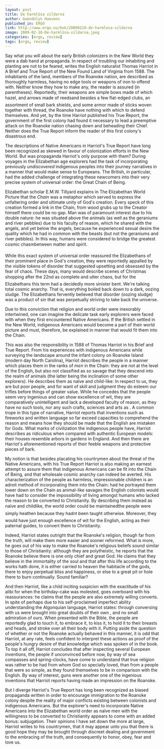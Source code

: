 ```yaml
---
layout: post
title: De harmlösa vildarna
author: Gwendolyn Haevens
published_in: ERGO
link: http://www.ergo.nu/bok/20090210-de-harmlosa-vildarna
image: 2009-02-10-De-harmlösa-vildarna.jpeg
categories: [ergo, review]
tags: [ergo, review]
---
```

Say what you will about the early British colonizers in the New World they were a dab hand at propaganda. <!--more-->
In respect of troubling our inhabiting and planting are not to be feared, writes the English naturalist Thomas Harriot in A Brief and True Report of the New Found Land of Virginia from 1588. The inhabitants of the land, members of the Roanoke nation, are described as thoroughly harmless, having no edge tools or weapons of iron to offend with. Neither know they how to make any, the reader is assured (in parentheses). Reportedly, their weapons are simple bows made of which hazel, and arrows made of reedsand besides a few flat-edged clubs, an assortment of small bark shields, and some armor made of sticks woven together with thread, the Roanoke have nothing with which to defend themselves. And yet, by the time Harriot published his True Report, the government of the first colony had found it necessary to lead a preemptive attack on the Roanoke nation chasing down and beheading their Chief. Neither does the True Report inform the reader of this first colony's disastrous end.

The descriptions of Native Americans in Harriot's True Report have long been recognized as skewed in favour of colonization efforts in the New World. But was propaganda Harriot's only purpose with them? During voyages in the Elizabethan age explorers had the task of incorporating previously *undiscovered* indigenous peoples into their journey narratives in a manner that would make sense to Europeans. The British, in particular, had the added challenge of integrating these newcomers into their very precise system of universal order: the Great Chain of Being.

Elizabethan scholar E.M.W. Tillyard explains in The Elizabethan World Picture that the *Chain* was a metaphor which served to express the unfaltering order and ultimate unity of God's creation. Every speck of this creation formed a link in the Chain, from wood grubs up to the Creator himself there could be no gap. Man was of paramount interest due to his double nature: he was situated above the animals (as well as the geraniums and river pebbles) due to his faculty of reason, which he shared with the angels, and yet below the angels, because he experienced sexual desire the quality which he had in common with the beasts (but not the geraniums and river pebbles). In this way, humans were considered to bridge the greatest cosmic chasmbetween matter and spirit.

While this exact system of universal order reassured the Elizabethans of their prominent place in God's creation, they were reportedly appalled by the visible tokens of disorder that suggested upsetting and obsessed by the fear of chaos. These days, many would describe scenes of Christmas shopping after the 22nd as complete and utter chaos, but for the Elizabethans this term had a decidedly more sinister bent. We're talking total cosmic anarchy. That is, everything boiled back down to a dark, oozing sludge. The Elizabethans fervently believed that disorder (oozing sludge) was a product of sin that was perpetually striving to take back the universe.

Due to this conviction that religion and world order were inexorably intertwined, one can imagine the delicate task early explorers were faced with when they first encountered Native Americans. If the British settled in the New World, indigenous Americans would become a part of their world picture and must, therefore, be explained in manner that would fit them into the Chain.

This was also the responsibility in 1588 of Thomas Harriot in his Brief and True Report. From his experiences with indigenous Americans while surveying the landscape around the infant colony on Roanoke Island (modern day North Carolina), Harriot describes the people in a manner which places them in the ranks of *men* in the Chain: they are not at the level of the English, but also not classified as so savage that they descend into the realm of animals (the latter being the inclination of some other explorers). He describes them as naïve and child-like: In respect to us, they are but poor people, and for want of skill and judgment they do esteem our trifles before things of greater value. While he concedes that the people seem very ingenious and can show excellence of wit, they are comparatively unintelligent and lack a developed faculty of reason, as they have no such tools, nor any such crafts, sciences and arts as . A common trope in this type of narrative, Harriot reports that inventions such as fireworks and written language so far exceed capacities to comprehend the reason and means how they should be made that the English are mistaken for Gods. What marks of civilization the indigenous people have, Harriot describes as ridiculous when compared with authentic European models: their houses resemble arbors in gardens in England. And then there are Harriot's aforementioned reports of their feeble weapons and protective pieces of bark.

My notion is that besides placating his countrymen about the threat of the Native Americans, with his True Report Harriot is also making an earnest attempt to assure them that indigenous Americans can be fit into the Chain of Being, and that wholesale cosmic anarchy can indeed be averted. His characterization of the people as harmless, impressionable children is an adroit method of incorporating them into the Chain: had he portrayed them lower down on the Chain as animal-like savages the English colonists would have had to consider the impossibility of living amongst humans who lacked the reason to be converted to Christianity. By describing them instead as naïve and childlike, the world order could be maintainedthe people were simply heathen because they hadnt been taught otherwise. Moreover, they would have just enough excellence of wit for the English, acting as their paternal guides, to convert them to Christianity.

Indeed, Harriot states outright that the Roanoke's religion, though far from the truth, will make them more easier and sooner reformed. What is more, he goes out of his way to make the Roanoke's religious beliefs sound similar to those of Christianity: although they are polytheistic, he reports that the Roanoke believe there is one only chief and great God. He claims that they believe in the immortality of the soul and that after this life according to the works hath done, it is either carried to heaven the habitacle of the gods, there to enjoy perpetual bliss and happiness, or else to a great pit or hole there to burn continually. Sound familiar?

And then Harriot, like a child inciting suspicion with the exactitude of his alibi for when the birthday-cake was molested, goes overboard with his reassurances: he claims that the people are also extremely willing converts. In spite of perhaps due to his self-proclaimed imperfect ability understanding the Algonquian language, Harriot states: through conversing with us were brought into great doubts of their own , and no small admiration of ours. When presented with the Bible, the people are reportedly glad to touch it, to embrace it, to kiss it, to hold it to their breasts and heads, and stroke over all their body with it. Putting aside the question of whether or not the Roanoke actually behaved in this manner, it is odd that Harriot, at any rate, feels confident to interpret these actions as proof of the people's hungry desire of that knowledge which was spoken of in the book. To top it all off, Harriot concludes that after inspecting several European inventions, the people if unconvinced before now, by way of sea compasses and spring-clocks, have come to understand that true religion was rather to be had from whom God so specially loved, than from a people that were so simple, as they found themselves to be in comparison with the English. By way of interest, guns were another one of the ingenious inventions that Harriot reports having made an impression on the Roanoke.

But I diverge Harriot's True Report has long been recognized as biased propaganda written in order to encourage immigration to the Roanoke colony despite the reality of major conflicts existing between colonists and indigenous Americans. But the explorer's need to incorporate Native Americans into the Elizabethan world order as naïve men with the willingness to be converted to Christianity appears to come with an added bonus: subjugation. Their opinions I have set down the more at large, Harriot writes to his countrymen, that it may appear unto you that there is good hope they may be brought through discreet dealing and government to the embracing of the truth, and consequently to honor, obey, fear and love us.
